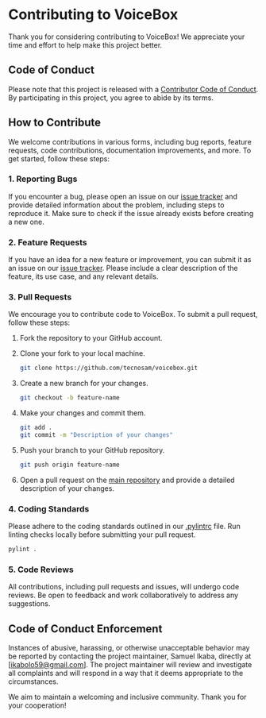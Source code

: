 # Contributing to VoiceBox

Thank you for considering contributing to VoiceBox! We appreciate your time and effort to help make this project better.

## Code of Conduct

Please note that this project is released with a [Contributor Code of Conduct](CODE_OF_CONDUCT.md). By participating in this project, you agree to abide by its terms.

## How to Contribute

We welcome contributions in various forms, including bug reports, feature requests, code contributions, documentation improvements, and more. To get started, follow these steps:

### 1. Reporting Bugs

If you encounter a bug, please open an issue on our [issue tracker](https://github.com/tecnosam/voicebox/issues) and provide detailed information about the problem, including steps to reproduce it. Make sure to check if the issue already exists before creating a new one.

### 2. Feature Requests

If you have an idea for a new feature or improvement, you can submit it as an issue on our [issue tracker](https://github.com/tecnosam/voicebox/issues). Please include a clear description of the feature, its use case, and any relevant details.

### 3. Pull Requests

We encourage you to contribute code to VoiceBox. To submit a pull request, follow these steps:

1. Fork the repository to your GitHub account.
2. Clone your fork to your local machine.

   ```bash
   git clone https://github.com/tecnosam/voicebox.git
   ```

3. Create a new branch for your changes.

   ```bash
   git checkout -b feature-name
   ```

4. Make your changes and commit them.

   ```bash
   git add .
   git commit -m "Description of your changes"
   ```

5. Push your branch to your GitHub repository.

   ```bash
   git push origin feature-name
   ```

6. Open a pull request on the [main repository](https://github.com/tecnosam/voicebox) and provide a detailed description of your changes.

### 4. Coding Standards

Please adhere to the coding standards outlined in our [.pylintrc](.pylintrc) file. Run linting checks locally before submitting your pull request.

```bash
pylint .
```

### 5. Code Reviews

All contributions, including pull requests and issues, will undergo code reviews. Be open to feedback and work collaboratively to address any suggestions.

## Code of Conduct Enforcement

Instances of abusive, harassing, or otherwise unacceptable behavior may be reported by contacting the project maintainer, Samuel Ikaba, directly at [ikabolo59@gmail.com]. The project maintainer will review and investigate all complaints and will respond in a way that it deems appropriate to the circumstances.

We aim to maintain a welcoming and inclusive community. Thank you for your cooperation!

